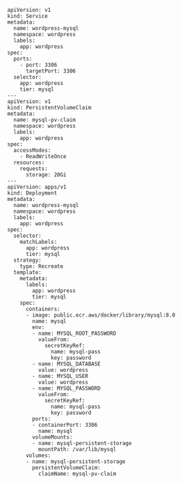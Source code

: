 	apiVersion: v1
	kind: Service
	metadata:
	  name: wordpress-mysql
	  namespace: wordpress
	  labels:
	    app: wordpress
	spec:
	  ports:
	    - port: 3306
	      targetPort: 3306
	  selector:
	    app: wordpress
	    tier: mysql
	---
	apiVersion: v1
	kind: PersistentVolumeClaim
	metadata:
	  name: mysql-pv-claim
	  namespace: wordpress
	  labels:
	    app: wordpress
	spec:
	  accessModes:
	    - ReadWriteOnce
	  resources:
	    requests:
	      storage: 20Gi
	---
	apiVersion: apps/v1
	kind: Deployment
	metadata:
	  name: wordpress-mysql
	  namespace: wordpress
	  labels:
	    app: wordpress
	spec:
	  selector:
	    matchLabels:
	      app: wordpress
	      tier: mysql
	  strategy:
	    type: Recreate
	  template:
	    metadata:
	      labels:
	        app: wordpress
	        tier: mysql
	    spec:
	      containers:
	      - image: public.ecr.aws/docker/library/mysql:8.0
	        name: mysql
	        env:
	        - name: MYSQL_ROOT_PASSWORD
	          valueFrom:
	            secretKeyRef:
	              name: mysql-pass
	              key: password
	        - name: MYSQL_DATABASE
	          value: wordpress
	        - name: MYSQL_USER
	          value: wordpress
	        - name: MYSQL_PASSWORD
	          valueFrom:
	            secretKeyRef:
	              name: mysql-pass
	              key: password
	        ports:
	        - containerPort: 3306
	          name: mysql
	        volumeMounts:
	        - name: mysql-persistent-storage
	          mountPath: /var/lib/mysql
	      volumes:
	      - name: mysql-persistent-storage
	        persistentVolumeClaim:
	          claimName: mysql-pv-claim
